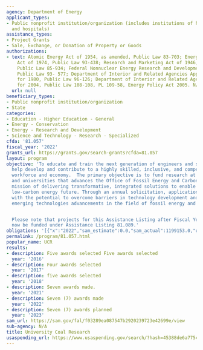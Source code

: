 ```yaml
---
agency: Department of Energy
applicant_types:
- Public nonprofit institution/organization (includes institutions of higher education
  and hospitals)
assistance_types:
- Project Grants
- Sale, Exchange, or Donation of Property or Goods
authorizations:
- text: Atomic Energy Act of 1954, as amended, Public Law 83-703; Energy Reorganization
    Act of 1974, Public Law 93-438; Research and Marketing Act of 1946, as amended,
    Public Law 85-934; Federal Nonnuclear Energy Research and Development Act of 1974,
    Public Law 93- 577; Department of Interior and Related Agencies Appropriations
    for 1980, Public Law 96-126; Department of Interior and Related Agencies Appropriations
    for 2004, Public Law 108-108, PL 109-58, Energy Policy Act 2005. N/A.
  url: null
beneficiary_types:
- Public nonprofit institution/organization
- State
categories:
- Education - Higher Education - General
- Energy - Conservation
- Energy - Research and Development
- Science and Technology - Research - Specialized
cfda: '81.057'
fiscal_year: '2022'
grants_url: https://grants.gov/search-grants?cfda=81.057
layout: program
objective: 'To educate and train the next generation of engineers and scientists to
  help develop and contribute to a highly skilled, inclusive, and competitive U.S.
  workforce and economy.  The primary objective is to fund research at U.S. colleges
  and universities that advances the Office of Fossil Energy and Carbon Management’s
  mission of delivering transformative, integrated solutions to enable a sustainable,
  low-carbon energy future. Through an annual solicitation, applications are sought
  with the potential to overcome barriers in technology development and accelerate
  emerging technologies advancements in the field of fossil energy and carbon management.


  Please note that projects for this Assistance Listing after Fiscal Year 2021 will
  now be funded under Assistance Listing 81.089.'
obligations: '[{"x":"2022","sam_estimate":0.0,"sam_actual":1199153.0,"usa_spending_actual":1199153.0},{"x":"2023","sam_estimate":2646815.0,"sam_actual":0.0,"usa_spending_actual":2646141.45},{"x":"2024","sam_estimate":0.0,"sam_actual":0.0,"usa_spending_actual":-18607.24}]'
permalink: /program/81.057.html
popular_name: UCR
results:
- description: Five awards selected Five awards selected
  year: '2016'
- description: Four awards selected
  year: '2017'
- description: five awards selected
  year: '2018'
- description: Seven awards made.
  year: '2021'
- description: Seven (7) awards made
  year: '2022'
- description: Seven (7) awards planned
  year: '2023'
sam_url: https://sam.gov/fal/f03289ea087547b2920239723e42699e/view
sub-agency: N/A
title: University Coal Research
usaspending_url: https://www.usaspending.gov/search/?hash=45388de6a775c7f5679e797b2b98800c
---
```

